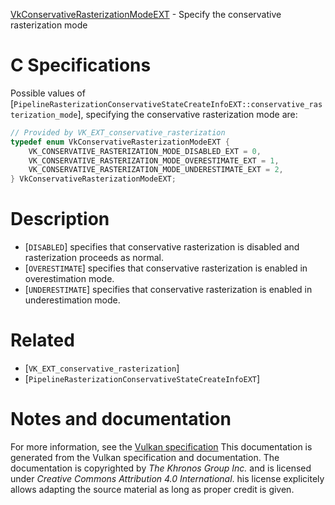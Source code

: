 [VkConservativeRasterizationModeEXT](https://www.khronos.org/registry/vulkan/specs/1.3-extensions/man/html/VkConservativeRasterizationModeEXT.html) - Specify the conservative rasterization mode

# C Specifications
Possible values of
[`PipelineRasterizationConservativeStateCreateInfoEXT::conservative_rasterization_mode`],
specifying the conservative rasterization mode are:
```c
// Provided by VK_EXT_conservative_rasterization
typedef enum VkConservativeRasterizationModeEXT {
    VK_CONSERVATIVE_RASTERIZATION_MODE_DISABLED_EXT = 0,
    VK_CONSERVATIVE_RASTERIZATION_MODE_OVERESTIMATE_EXT = 1,
    VK_CONSERVATIVE_RASTERIZATION_MODE_UNDERESTIMATE_EXT = 2,
} VkConservativeRasterizationModeEXT;
```

# Description
- [`DISABLED`] specifies that conservative rasterization is disabled and rasterization proceeds as normal.
- [`OVERESTIMATE`] specifies that conservative rasterization is enabled in overestimation mode.
- [`UNDERESTIMATE`] specifies that conservative rasterization is enabled in underestimation mode.

# Related
- [`VK_EXT_conservative_rasterization`]
- [`PipelineRasterizationConservativeStateCreateInfoEXT`]

# Notes and documentation
For more information, see the [Vulkan specification](https://www.khronos.org/registry/vulkan/specs/1.3-extensions/html/vkspec.html)
This documentation is generated from the Vulkan specification and documentation.
The documentation is copyrighted by *The Khronos Group Inc.* and is licensed under *Creative Commons Attribution 4.0 International*.
his license explicitely allows adapting the source material as long as proper credit is given.
        